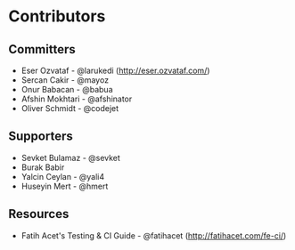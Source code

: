 # Contributors

## Committers

* Eser Ozvataf - @larukedi (http://eser.ozvataf.com/)
* Sercan Cakir - @mayoz
* Onur Babacan - @babua
* Afshin Mokhtari - @afshinator
* Oliver Schmidt - @codejet

## Supporters

* Sevket Bulamaz - @sevket
* Burak Babir
* Yalcin Ceylan - @yali4
* Huseyin Mert - @hmert

## Resources

* Fatih Acet's Testing & CI Guide - @fatihacet (http://fatihacet.com/fe-ci/)
